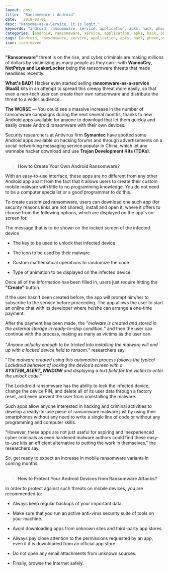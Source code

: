 ```yaml
---
layout: post
title:  "Ransomeware : Android"
date:   2019-03-01
desc: "Ransome-as-a-Service, It is legit."
keywords: "android, ramsomeware, service, application, apks, hack, phone,smartphone"
categories: [android, ramsomeware, service, application, apks, hack, phone,smartphone]
tags: [android, ramsomeware, service, application, apks, hack, phone,smartphone]
icon: icon-maven
---
```


**"Ransomware"** threat is on the rise, and cyber criminals are making millions of dollars by victimizing as many people as they can—with **WannaCry, NotPetya and LeakerLocker** being the ransomware threats that made headlines recently.

**What's BAD?** Hacker even started selling **ransomware-as-a-service (RaaS)** kits in an attempt to spread this creepy threat more easily, so that even a non-tech user can create their own ransomware and distribute the threat to a wider audience.

**The WORSE** — You could see a massive increase in the number of ransomware campaigns during the next several months, thanks to new Android apps available for anyone to download that let them quickly and easily create Android ransomware with their own devices.

Security researchers at Antivirus firm **Symantec** have spotted some Android apps available on hacking forums and through advertisements on a social networking messaging service popular in China, which let any wannabe hacker download and use **Trojan Development Kits (TDKs)**.
<br>
<br>
> **How to Create Your Own Android Ransomware?**

With an easy-to-use interface, these apps are no different from any other Android app apart from the fact that it allows users to create their custom mobile malware with little to no programming knowledge. You do not need to be a computer specialist or a good programmer to do this. 

To create customized ransomware, users can download one such app (for security reasons links are not shared), install and open it, where it offers to choose from the following options, which are displayed on the app's on-screen for.

The message that is to be shown on the locked screen of the infected device

-	The key to be used to unlock that infected device

-	The icon to be used by their malware

-	Custom mathematical operations to randomize the code

-	Type of animation to be displayed on the infected device

Once all of the information has been filled in, users just require hitting the **"Create"** button.

If the user hasn't been created before, the app will prompt him/her to subscribe to the service before proceeding. The app allows the user to start an online chat with its developer where he/she can arrange a one-time payment.

After the payment has been made, the "_malware is created and stored in the external storage in ready-to-ship condition._" and then the user can continue with the process, making as many as victims as the user can.
<br><br>
"_Anyone unlucky enough to be tricked into installing the malware will end up with a locked device held to ransom._" researchers say. 

"_The malware created using this automation process follows the typical Lockdroid behavior of locking the device’s screen with a **SYSTEM_ALERT_WINDOW** and displaying a text field for the victim to enter the unlock code._"

The Lockdroid ransomware has the ability to lock the infected device, change the device PIN, and delete all of its user data through a factory reset, and even prevent the user from uninstalling the malware.

Such apps allow anyone interested in hacking and criminal activities to develop a ready-to-use piece of ransomware malware just by using their smartphones without any need to write a single line of code or without any programming and computer skills.

"However, these apps are not just useful for aspiring and inexperienced cyber criminals as even hardened malware authors could find these easy-to-use kits an efficient alternative to putting the work in themselves," the researchers say.

So, get ready to expect an increase in mobile ransomware variants in coming months. <br><br>

> **How to Protect Your Android Devices from Ransomware Attacks?**

In order to protect against such threats on mobile devices, you are recommended to:

-	Always keep regular backups of your important data.

-	Make sure that you run an active anti-virus security suite of tools on your machine.

-	Avoid downloading apps from unknown sites and third-party app stores.

-	Always pay close attention to the permissions requested by an app, even if it is downloaded from an official app store.

-	Do not open any email attachments from unknown sources.

-	Finally, browse the Internet safely.
